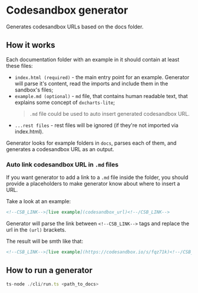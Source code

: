 # Codesandbox generator

Generates codesandbox URLs based on the docs folder.

## How it works

Each documentation folder with an example in it should contain at least these files:

-   `index.html (required)` - the main entry point for an example. Generator will parse it's content, read the imports and include them in the sandbox's files;
-   `example.md (optional)` - `md` file, that contains human readable text, that explains some concept of `dxcharts-lite`;
    > `.md` file could be used to auto insert generated codesandbox URL.
-   `...rest files` - rest files will be ignored (if they're not imported via index.html).

Generator looks for example folders in `docs`, parses each of them, and generates a codesandbox URL as an output.

### Auto link codesandbox URL in `.md` files

If you want generator to add a link to a `.md` file inside the folder, you should provide a placeholders to make generator know about where to insert a URL.

Take a look at an example:

```md
<!--CSB_LINK-->[live example](codesandbox_url)<!--/CSB_LINK-->
```

Generator will parse the link between `<!--CSB_LINK-->` tags and replace the url in the `(url)` brackets.

The result will be smth like that:

```md
<!--CSB_LINK-->[live example](https://codesandbox.io/s/fqz71k)<!--/CSB_LINK-->
```

## How to run a generator

```ts
ts-node ./cli/run.ts <path_to_docs>
```
